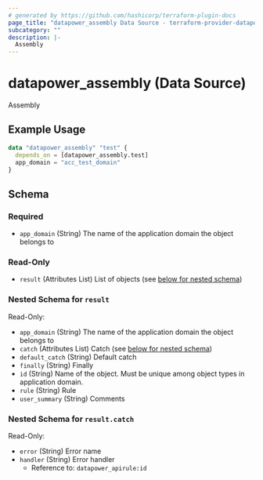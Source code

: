 ```yaml
---
# generated by https://github.com/hashicorp/terraform-plugin-docs
page_title: "datapower_assembly Data Source - terraform-provider-datapower"
subcategory: ""
description: |-
  Assembly
---
```


# datapower_assembly (Data Source)

Assembly

## Example Usage

```terraform
data "datapower_assembly" "test" {
  depends_on = [datapower_assembly.test]
  app_domain = "acc_test_domain"
}
```

<!-- schema generated by tfplugindocs -->
## Schema

### Required

- `app_domain` (String) The name of the application domain the object belongs to

### Read-Only

- `result` (Attributes List) List of objects (see [below for nested schema](#nestedatt--result))

<a id="nestedatt--result"></a>
### Nested Schema for `result`

Read-Only:

- `app_domain` (String) The name of the application domain the object belongs to
- `catch` (Attributes List) Catch (see [below for nested schema](#nestedatt--result--catch))
- `default_catch` (String) Default catch
- `finally` (String) Finally
- `id` (String) Name of the object. Must be unique among object types in application domain.
- `rule` (String) Rule
- `user_summary` (String) Comments

<a id="nestedatt--result--catch"></a>
### Nested Schema for `result.catch`

Read-Only:

- `error` (String) Error name
- `handler` (String) Error handler
  - Reference to: `datapower_apirule:id`
